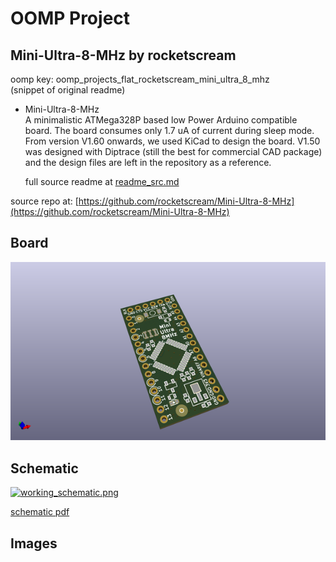 # OOMP Project  
## Mini-Ultra-8-MHz  by rocketscream  
  
oomp key: oomp_projects_flat_rocketscream_mini_ultra_8_mhz  
(snippet of original readme)  
  
- Mini-Ultra-8-MHz  
A minimalistic ATMega328P based low Power Arduino compatible board. The board consumes only 1.7 uA of current during sleep mode. From version V1.60 onwards, we used KiCad to design the board. V1.50 was designed with Diptrace (still the best for commercial CAD package) and the design files are left in the repository as a reference.   
  
  full source readme at [readme_src.md](readme_src.md)  
  
source repo at: [https://github.com/rocketscream/Mini-Ultra-8-MHz](https://github.com/rocketscream/Mini-Ultra-8-MHz)  
## Board  
  
[![working_3d.png](working_3d_600.png)](working_3d.png)  
## Schematic  
  
[![working_schematic.png](working_schematic_600.png)](working_schematic.png)  
  
[schematic pdf](working_schematic.pdf)  
## Images  
